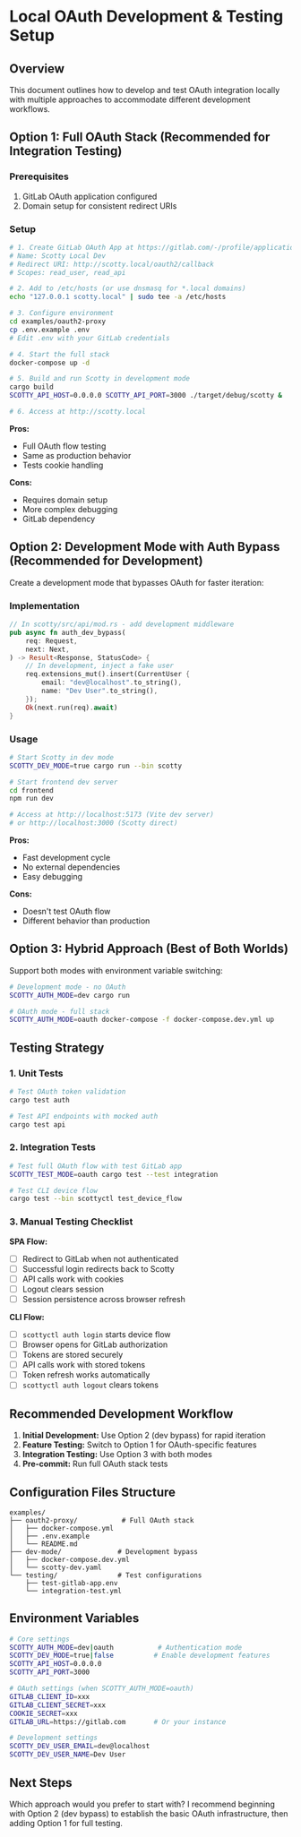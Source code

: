 # Local OAuth Development & Testing Setup

## Overview

This document outlines how to develop and test OAuth integration locally with multiple approaches to accommodate different development workflows.

## Option 1: Full OAuth Stack (Recommended for Integration Testing)

### Prerequisites
1. GitLab OAuth application configured
2. Domain setup for consistent redirect URIs

### Setup
```bash
# 1. Create GitLab OAuth App at https://gitlab.com/-/profile/applications
# Name: Scotty Local Dev
# Redirect URI: http://scotty.local/oauth2/callback
# Scopes: read_user, read_api

# 2. Add to /etc/hosts (or use dnsmasq for *.local domains)
echo "127.0.0.1 scotty.local" | sudo tee -a /etc/hosts

# 3. Configure environment
cd examples/oauth2-proxy
cp .env.example .env
# Edit .env with your GitLab credentials

# 4. Start the full stack
docker-compose up -d

# 5. Build and run Scotty in development mode
cargo build
SCOTTY_API_HOST=0.0.0.0 SCOTTY_API_PORT=3000 ./target/debug/scotty &

# 6. Access at http://scotty.local
```

**Pros:** 
- Full OAuth flow testing
- Same as production behavior
- Tests cookie handling

**Cons:**
- Requires domain setup
- More complex debugging
- GitLab dependency

## Option 2: Development Mode with Auth Bypass (Recommended for Development)

Create a development mode that bypasses OAuth for faster iteration:

### Implementation
```rust
// In scotty/src/api/mod.rs - add development middleware
pub async fn auth_dev_bypass(
    req: Request,
    next: Next,
) -> Result<Response, StatusCode> {
    // In development, inject a fake user
    req.extensions_mut().insert(CurrentUser {
        email: "dev@localhost".to_string(),
        name: "Dev User".to_string(),
    });
    Ok(next.run(req).await)
}
```

### Usage
```bash
# Start Scotty in dev mode
SCOTTY_DEV_MODE=true cargo run --bin scotty

# Start frontend dev server
cd frontend
npm run dev

# Access at http://localhost:5173 (Vite dev server)
# or http://localhost:3000 (Scotty direct)
```

**Pros:**
- Fast development cycle
- No external dependencies
- Easy debugging

**Cons:**
- Doesn't test OAuth flow
- Different behavior than production

## Option 3: Hybrid Approach (Best of Both Worlds)

Support both modes with environment variable switching:

```bash
# Development mode - no OAuth
SCOTTY_AUTH_MODE=dev cargo run

# OAuth mode - full stack
SCOTTY_AUTH_MODE=oauth docker-compose -f docker-compose.dev.yml up
```

## Testing Strategy

### 1. Unit Tests
```bash
# Test OAuth token validation
cargo test auth

# Test API endpoints with mocked auth
cargo test api
```

### 2. Integration Tests
```bash
# Test full OAuth flow with test GitLab app
SCOTTY_TEST_MODE=oauth cargo test --test integration

# Test CLI device flow
cargo test --bin scottyctl test_device_flow
```

### 3. Manual Testing Checklist

**SPA Flow:**
- [ ] Redirect to GitLab when not authenticated
- [ ] Successful login redirects back to Scotty  
- [ ] API calls work with cookies
- [ ] Logout clears session
- [ ] Session persistence across browser refresh

**CLI Flow:**
- [ ] `scottyctl auth login` starts device flow
- [ ] Browser opens for GitLab authorization
- [ ] Tokens are stored securely
- [ ] API calls work with stored tokens
- [ ] Token refresh works automatically
- [ ] `scottyctl auth logout` clears tokens

## Recommended Development Workflow

1. **Initial Development:** Use Option 2 (dev bypass) for rapid iteration
2. **Feature Testing:** Switch to Option 1 for OAuth-specific features
3. **Integration Testing:** Use Option 3 with both modes
4. **Pre-commit:** Run full OAuth stack tests

## Configuration Files Structure

```
examples/
├── oauth2-proxy/           # Full OAuth stack
│   ├── docker-compose.yml
│   ├── .env.example
│   └── README.md
├── dev-mode/              # Development bypass
│   ├── docker-compose.dev.yml
│   └── scotty-dev.yaml
└── testing/               # Test configurations
    ├── test-gitlab-app.env
    └── integration-test.yml
```

## Environment Variables

```bash
# Core settings
SCOTTY_AUTH_MODE=dev|oauth           # Authentication mode
SCOTTY_DEV_MODE=true|false          # Enable development features
SCOTTY_API_HOST=0.0.0.0
SCOTTY_API_PORT=3000

# OAuth settings (when SCOTTY_AUTH_MODE=oauth)
GITLAB_CLIENT_ID=xxx
GITLAB_CLIENT_SECRET=xxx
COOKIE_SECRET=xxx
GITLAB_URL=https://gitlab.com       # Or your instance

# Development settings
SCOTTY_DEV_USER_EMAIL=dev@localhost
SCOTTY_DEV_USER_NAME=Dev User
```

## Next Steps

Which approach would you prefer to start with? I recommend beginning with Option 2 (dev bypass) to establish the basic OAuth infrastructure, then adding Option 1 for full testing.